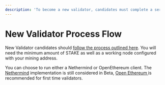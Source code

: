 ```yaml
---
description: 'To become a new validator, candidates must complete a series of steps.'
---
```


# New Validator Process Flow

New Validator candidates should [follow the process outlined here](../../for-stakers/staking-protocol/become-a-candidate-validator.md). You will need the minimum amount of STAKE as well as a working node configured with your mining address.

You can choose to run either a Nethermind or OpenEthereum client. The [Nethermind](nethermind-node-setup.md) implementation is still considered in Beta, [Open Ethereum ](../../for-developers/install-xdai-client/parity.md)is recommended for first time validators.

